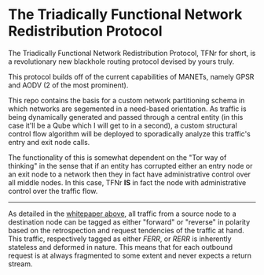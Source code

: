 # The Triadically Functional Network Redistribution Protocol

The Triadically Functional Network Redistribution Protocol, TFNr for short, is a revolutionary new blackhole routing protocol devised by yours truly.

This protocol builds off of the current capabilities of MANETs, namely GPSR and AODV (2 of the most prominent). 

This repo contains the basis for a custom network partitioning schema in which networks are segemented in a need-based orientation. As traffic is being dynamically generated and passed through a central entity (in this case it'll be a Qube which I will get to in a second), a custom structural control flow algorithm will be deployed to sporadically analyze this traffic's entry and exit node calls.

The functionality of this is somewhat dependent on the "Tor way of thinking" in the sense that if an entity has corrupted either an entry node or an exit node to a network then they in fact have administrative control over all middle nodes. In this case, TFNr **IS** in fact the node with administrative control over the traffic flow.



----------------

As detailed in the [whitepaper above](./writeup.pdf), all traffic from a source node to a destination node can be tagged as either "forward" or "reverse" in polarity based on the retrospection and request tendencies of the traffic at hand. This traffic, respectively tagged as either *FERR*, or *RERR* is inherently stateless and deformed in nature. This means that for each outbound request is at always fragmented to some extent and never expects a return stream.
